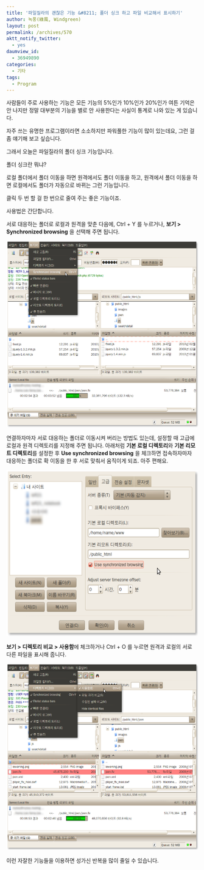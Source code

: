 ```yaml
---
title: '파일질라의 괜찮은 기능 &#8211; 폴더 싱크 하고 파일 비교해서 표시하기'
author: 녹풍(綠風, Windgreen)
layout: post
permalink: /archives/570
aktt_notify_twitter:
  - yes
daumview_id:
  - 36949890
categories:
  - 기타
tags:
  - Program
---
```

사람들이 주로 사용하는 기능은 모든 기능의 5%인가 10%인가 20%인가 여튼 기억은 안 나지만 정말 대부분의 기능을 별로 안 사용한다는 사실이 통계로 나와 있는 게 있습니다.

자주 쓰는 유명한 프로그램이라면 소소하지만 파워풀한 기능이 많이 있는데요, 그런 걸 좀 얘기해 보고 싶습니다.

그래서 오늘은 파일질라의 폴더 싱크 기능입니다.

폴더 싱크란 뭐냐?

로컬 폴더에서 폴더 이동을 하면 원격에서도 폴더 이동을 하고, 원격에서 폴더 이동을 하면 로컬에서도 폴더가 자동으로 바뀌는 그런 기능입니다.

클릭 두 번 할 걸 한 번으로 줄여 주는 좋은 기능이죠.

사용법은 간단합니다.

서로 대응하는 폴더로 로컬과 원격을 맞춘 다음에, Ctrl + Y 를 누르거나, **보기 > Synchronized browsing** 을 선택해 주면 됩니다.

<img src="/uploads/legacy/old-images/1/cfile25.uf.1679F0584D4BC8F61D5136.png" class="aligncenter" width="580" height="489" alt="" />

연결하자마자 서로 대응하는 폴더로 이동시켜 버리는 방법도 있는데, 설정할 때 고급에 로컬과 원격 디렉토리를 지정해 주면 됩니다. 아래처럼 **기본 로컬 디렉토리**와 **기본 리모트 디렉토리**를 설정한 후 **Use synchronized browsing** 을 체크하면 접속하자마자 대응하는 폴더로 확 이동을 한 후 서로 맞춰서 움직이게 되죠. 아주 편해요.

<img src="/uploads/legacy/old-images/1/cfile8.uf.144E464C4D4BC8F82AE9A8.png" class="aligncenter" width="580" height="436" alt="" />

**보기 > 디렉토리 비교 > 사용함**에 체크하거나 Ctrl + O 를 누르면 원격과 로컬의 서로 다른 파일을 표시해 줍니다.

<img src="/uploads/legacy/old-images/1/cfile25.uf.110941494D4BC8F82B5D49.png" class="aligncenter" width="580" height="489" alt="" />

이런 자잘한 기능들을 이용하면 성가신 반복을 많이 줄일 수 있습니다.